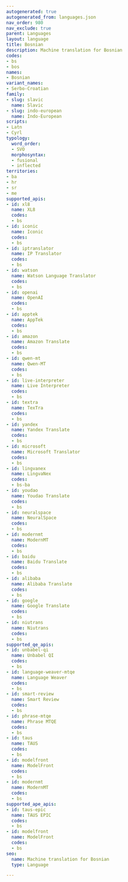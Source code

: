 ```yaml
---
autogenerated: true
autogenerated_from: languages.json
nav_order: 980
nav_exclude: true
parent: Languages
layout: language
title: Bosnian
description: Machine translation for Bosnian
codes:
- bs
- bos
names:
- Bosnian
variant_names:
- Serbo-Croatian
family:
- slug: slavic
  name: Slavic
- slug: indo-european
  name: Indo-European
scripts:
- Latn
- Cyrl
typology:
  word_order:
  - SVO
  morphosyntax:
  - fusional
  - inflected
territories:
- ba
- hr
- sr
- me
supported_apis:
- id: xl8
  name: XL8
  codes:
  - bs
- id: iconic
  name: Iconic
  codes:
  - bs
- id: iptranslator
  name: IP Translator
  codes:
  - bs
- id: watson
  name: Watson Language Translator
  codes:
  - bs
- id: openai
  name: OpenAI
  codes:
  - bs
- id: apptek
  name: AppTek
  codes:
  - bs
- id: amazon
  name: Amazon Translate
  codes:
  - bs
- id: qwen-mt
  name: Qwen-MT
  codes:
  - bs
- id: live-interpreter
  name: Live Interpreter
  codes:
  - bs
- id: textra
  name: TexTra
  codes:
  - bs
- id: yandex
  name: Yandex Translate
  codes:
  - bs
- id: microsoft
  name: Microsoft Translator
  codes:
  - bs
- id: lingvanex
  name: LingvaNex
  codes:
  - bs-ba
- id: youdao
  name: Youdao Translate
  codes:
  - bs
- id: neuralspace
  name: NeuralSpace
  codes:
  - bs
- id: modernmt
  name: ModernMT
  codes:
  - bs
- id: baidu
  name: Baidu Translate
  codes:
  - bs
- id: alibaba
  name: Alibaba Translate
  codes:
  - bs
- id: google
  name: Google Translate
  codes:
  - bs
- id: niutrans
  name: Niutrans
  codes:
  - bs
supported_qe_apis:
- id: unbabel-qi
  name: Unbabel QI
  codes:
  - bs
- id: language-weaver-mtqe
  name: Language Weaver
  codes:
  - bs
- id: smart-review
  name: Smart Review
  codes:
  - bs
- id: phrase-mtqe
  name: Phrase MTQE
  codes:
  - bs
- id: taus
  name: TAUS
  codes:
  - bs
- id: modelfront
  name: ModelFront
  codes:
  - bs
- id: modernmt
  name: ModernMT
  codes:
  - bs
supported_ape_apis:
- id: taus-epic
  name: TAUS EPIC
  codes:
  - bs
- id: modelfront
  name: ModelFront
  codes:
  - bs
seo:
  name: Machine translation for Bosnian
  type: Language

---
```


